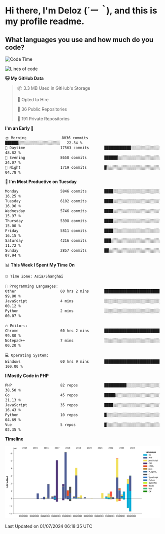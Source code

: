 # **Hi there, I'm Deloz (*´ー｀*), and this is my profile readme.**

## **What languages you use and how much do you code?**

<!--START_SECTION:waka-->
![Code Time](http://img.shields.io/badge/Code%20Time-4%2C332%20hrs%203%20mins-blue)

![Lines of code](https://img.shields.io/badge/From%20Hello%20World%20I%27ve%20Written-40.8%20million%20lines%20of%20code-blue)

**🐱 My GitHub Data** 

> 📦 3.3 MB Used in GitHub's Storage 
 > 
> 💼 Opted to Hire
 > 
> 📜 36 Public Repositories 
 > 
> 🔑 191 Private Repositories 
 > 
**I'm an Early 🐤** 

```text
🌞 Morning                8036 commits        ██████░░░░░░░░░░░░░░░░░░░   22.34 % 
🌆 Daytime                17563 commits       ████████████░░░░░░░░░░░░░   48.82 % 
🌃 Evening                8658 commits        ██████░░░░░░░░░░░░░░░░░░░   24.07 % 
🌙 Night                  1719 commits        █░░░░░░░░░░░░░░░░░░░░░░░░   04.78 % 
```
📅 **I'm Most Productive on Tuesday** 

```text
Monday                   5846 commits        ████░░░░░░░░░░░░░░░░░░░░░   16.25 % 
Tuesday                  6102 commits        ████░░░░░░░░░░░░░░░░░░░░░   16.96 % 
Wednesday                5746 commits        ████░░░░░░░░░░░░░░░░░░░░░   15.97 % 
Thursday                 5398 commits        ████░░░░░░░░░░░░░░░░░░░░░   15.00 % 
Friday                   5811 commits        ████░░░░░░░░░░░░░░░░░░░░░   16.15 % 
Saturday                 4216 commits        ███░░░░░░░░░░░░░░░░░░░░░░   11.72 % 
Sunday                   2857 commits        ██░░░░░░░░░░░░░░░░░░░░░░░   07.94 % 
```


📊 **This Week I Spent My Time On** 

```text
🕑︎ Time Zone: Asia/Shanghai

💬 Programming Languages: 
Other                    60 hrs 2 mins       █████████████████████████   99.80 % 
JavaScript               4 mins              ░░░░░░░░░░░░░░░░░░░░░░░░░   00.12 % 
Python                   2 mins              ░░░░░░░░░░░░░░░░░░░░░░░░░   00.07 % 

🔥 Editors: 
Chrome                   60 hrs 2 mins       █████████████████████████   99.80 % 
Notepad++                7 mins              ░░░░░░░░░░░░░░░░░░░░░░░░░   00.20 % 

💻 Operating System: 
Windows                  60 hrs 9 mins       █████████████████████████   100.00 % 
```

**I Mostly Code in PHP** 

```text
PHP                      82 repos            ██████████░░░░░░░░░░░░░░░   38.50 % 
Go                       45 repos            █████░░░░░░░░░░░░░░░░░░░░   21.13 % 
JavaScript               35 repos            ████░░░░░░░░░░░░░░░░░░░░░   16.43 % 
Python                   10 repos            █░░░░░░░░░░░░░░░░░░░░░░░░   04.69 % 
Vue                      5 repos             █░░░░░░░░░░░░░░░░░░░░░░░░   02.35 % 
```



**Timeline**

![Lines of Code chart](https://raw.githubusercontent.com/deloz/deloz/main/assets/bar_graph.png)


 Last Updated on 01/07/2024 06:18:35 UTC
<!--END_SECTION:waka-->
